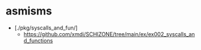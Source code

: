 # asmisms

<!-- # echo $?		# see exit code -->
<!-- # vim * -p -->

- [./pkg/syscalls_and_fun/]
    - <https://github.com/xmdi/SCHIZONE/tree/main/ex/ex002_syscalls_and_functions>

